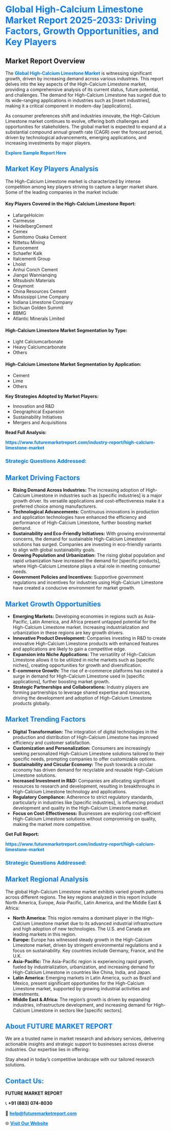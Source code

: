 <h1 style="color: #007BFF;">Global High-Calcium Limestone Market Report 2025-2033: Driving Factors, Growth Opportunities, and Key Players</h1>

<section id="overview">
<h2>Market Report Overview</h2>
<p>The <a href="https://www.futuremarketreport.com/industry-report/high-calcium-limestone-market" style="color: #007BFF; text-decoration: none;"><strong>Global High-Calcium Limestone Market</strong></a> is witnessing significant growth, driven by increasing demand across various industries. This report delves into the key aspects of the High-Calcium Limestone market, providing a comprehensive analysis of its current status, future potential, and challenges. The demand for High-Calcium Limestone has surged due to its wide-ranging applications in industries such as [insert industries], making it a critical component in modern-day [applications].</p>
<p>As consumer preferences shift and industries innovate, the High-Calcium Limestone market continues to evolve, offering both challenges and opportunities for stakeholders. The global market is expected to expand at a substantial compound annual growth rate (CAGR) over the forecast period, driven by technological advancements, emerging applications, and increasing investments by major players.</p>
</section>

<section id="overview">
<p><a href="https://www.futuremarketreport.com/request-sample/reportId=114725" style="color: #007BFF; text-decoration: none;"><strong>Explore Sample Report Here</strong></a></p>
</section>

<section id="key-players">
<h2 style="color: #007BFF;">Market Key Players Analysis</h2>
<p>The High-Calcium Limestone market is characterized by intense competition among key players striving to capture a larger market share. Some of the leading companies in the market include:</p>
<h4>Key Players Covered in the High-Calcium Limestone Report:</h4>
<ul><li>LafargeHolcim</li><li>Carmeuse</li><li>HeidelbergCement</li><li>Cemex</li><li>Sumitomo Osaka Cement</li><li>Nittetsu Mining</li><li>Eurocement</li><li>Schaefer Kalk</li><li>Italcementi Group</li><li>Lhoist</li><li>Anhui Conch Cement</li><li>Jiangxi Wannianqing</li><li>Mitsubishi Materials</li><li>Graymont</li><li>China Resources Cement</li><li>Mississippi Lime Company</li><li>Indiana Limestone Company</li><li>Sichuan Golden Summit</li><li>BBMG</li><li>Atlantic Minerals Limited</li></ul>
<h4>High-Calcium Limestone Market Segmentation by Type:</h4>
<ul><li>Light Calciumcarbonate</li><li>Heavy Calciumcarbonate</li><li>Others</li></ul>

<h4>High-Calcium Limestone Market Segmentation by Application:</h4>
<ul><li>Cement</li><li>Lime</li><li>Others</li></ul>
<p><strong>Key Strategies Adopted by Market Players:</strong></p>
<ul>
<li>Innovation and R&D</li>
<li>Geographical Expansion</li>
<li>Sustainability Initiatives</li>
<li>Mergers and Acquisitions</li>
</ul>
</section>

<section>
<p><strong>Read Full Analysis: </strong></p><a href="https://www.futuremarketreport.com/industry-report/high-calcium-limestone-market" style="color: #007BFF; text-decoration: none;"><strong>https://www.futuremarketreport.com/industry-report/high-calcium-limestone-market</strong></a>
<h3 style="color: #007BFF;">Strategic Questions Addressed:</h3>
</section>

<section id="driving-factors">
<h2 style="color: #007BFF;">Market Driving Factors</h2>
<ul>
<li><strong>Rising Demand Across Industries:</strong> The increasing adoption of High-Calcium Limestone in industries such as [specific industries] is a major growth driver. Its versatile applications and cost-effectiveness make it a preferred choice among manufacturers.</li>
<li><strong>Technological Advancements:</strong> Continuous innovations in production and application technologies have enhanced the efficiency and performance of High-Calcium Limestone, further boosting market demand.</li>
<li><strong>Sustainability and Eco-Friendly Initiatives:</strong> With growing environmental concerns, the demand for sustainable High-Calcium Limestone solutions has surged. Companies are investing in eco-friendly variants to align with global sustainability goals.</li>
<li><strong>Growing Population and Urbanization:</strong> The rising global population and rapid urbanization have increased the demand for [specific products], where High-Calcium Limestone plays a vital role in meeting consumer needs.</li>
<li><strong>Government Policies and Incentives:</strong> Supportive government regulations and incentives for industries using High-Calcium Limestone have created a conducive environment for market growth.</li>
</ul>
</section>

<section id="growth-opportunities">
<h2 style="color: #007BFF;">Market Growth Opportunities</h2>
<ul>
<li><strong>Emerging Markets:</strong> Developing economies in regions such as Asia-Pacific, Latin America, and Africa present untapped potential for the High-Calcium Limestone market. Increasing industrialization and urbanization in these regions are key growth drivers.</li>
<li><strong>Innovative Product Development:</strong> Companies investing in R&D to create innovative High-Calcium Limestone products with enhanced features and applications are likely to gain a competitive edge.</li>
<li><strong>Expansion into Niche Applications:</strong> The versatility of High-Calcium Limestone allows it to be utilized in niche markets such as [specific niches], creating opportunities for growth and diversification.</li>
<li><strong>E-commerce Growth:</strong> The rise of e-commerce platforms has created a surge in demand for High-Calcium Limestone used in [specific applications], further boosting market growth.</li>
<li><strong>Strategic Partnerships and Collaborations:</strong> Industry players are forming partnerships to leverage shared expertise and resources, driving the development and adoption of High-Calcium Limestone products globally.</li>
</ul>
</section>

<section id="trending-factors">
<h2 style="color: #007BFF;">Market Trending Factors</h2>
<ul>
<li><strong>Digital Transformation:</strong> The integration of digital technologies in the production and distribution of High-Calcium Limestone has improved efficiency and customer satisfaction.</li>
<li><strong>Customization and Personalization:</strong> Consumers are increasingly seeking personalized High-Calcium Limestone solutions tailored to their specific needs, prompting companies to offer customizable options.</li>
<li><strong>Sustainability and Circular Economy:</strong> The push towards a circular economy has driven demand for recyclable and reusable High-Calcium Limestone solutions.</li>
<li><strong>Increased Investment in R&D:</strong> Companies are allocating significant resources to research and development, resulting in breakthroughs in High-Calcium Limestone technology and applications.</li>
<li><strong>Regulatory Compliance:</strong> Adherence to strict regulatory standards, particularly in industries like [specific industries], is influencing product development and quality in the High-Calcium Limestone market.</li>
<li><strong>Focus on Cost-Effectiveness:</strong> Businesses are exploring cost-efficient High-Calcium Limestone solutions without compromising on quality, making the market more competitive.</li>
</ul>
</section>

<section>
<p><strong>Get Full Report: </strong></p><a href="https://www.futuremarketreport.com/industry-report/high-calcium-limestone-market" style="color: #007BFF; text-decoration: none;"><strong>https://www.futuremarketreport.com/industry-report/high-calcium-limestone-market</strong></a>
<h3 style="color: #007BFF;">Strategic Questions Addressed:</h3>
</section>


<section id="regional-analysis">
<h2 style="color: #007BFF;">Market Regional Analysis</h2>
<p>The global High-Calcium Limestone market exhibits varied growth patterns across different regions. The key regions analyzed in this report include North America, Europe, Asia-Pacific, Latin America, and the Middle East & Africa:</p>
<ul>
<li><strong>North America:</strong> This region remains a dominant player in the High-Calcium Limestone market due to its advanced industrial infrastructure and high adoption of new technologies. The U.S. and Canada are leading markets in this region.</li>
<li><strong>Europe:</strong> Europe has witnessed steady growth in the High-Calcium Limestone market, driven by stringent environmental regulations and a focus on sustainability. Key countries include Germany, France, and the U.K.</li>
<li><strong>Asia-Pacific:</strong> The Asia-Pacific region is experiencing rapid growth, fueled by industrialization, urbanization, and increasing demand for High-Calcium Limestone in countries like China, India, and Japan.</li>
<li><strong>Latin America:</strong> Emerging markets in Latin America, such as Brazil and Mexico, present significant opportunities for the High-Calcium Limestone market, supported by growing industrial activities and investments.</li>
<li><strong>Middle East & Africa:</strong> The region’s growth is driven by expanding industries, infrastructure development, and increasing demand for High-Calcium Limestone in sectors like [specific sectors].</li>
</ul>
</section>

<footer>
<h2 style="color: #007BFF;">About FUTURE MARKET REPORT</h2>
<p>We are a trusted name in market research and advisory services, delivering actionable insights and strategic support to businesses across diverse industries. Our expertise lies in offering:</p>

<p>Stay ahead in today’s competitive landscape with our tailored research solutions.</p>

<h2 style="color: #007BFF;">Contact Us:</h2>
<p><strong>FUTURE MARKET REPORT</strong></p>
<p>📞 <strong>+91 (883) 074-8030</strong></p>
<p>📧 <strong><a href="mailto:help@futuremarketreport.com" style="color: #007BFF;">help@futuremarketreport.com</a></strong></p>
<p>🌐 <strong><a href="https://www.futuremarketreport.com/" style="color: #007BFF;">Visit Our Website</a></strong></p>
</footer>